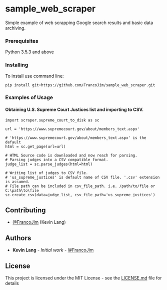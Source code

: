 # sample_web_scraper

Simple example of web scrapping Google search results and basic data archiving.

### Prerequisites

Python 3.5.3 and above

### Installing

To install use command line:

```
pip install git+https://github.com/FrancoJim/sample_web_scraper.git
```

### Examples of Usage

#### Obtaining U.S. Supreme Court Justices list and importing to CSV.
```
import scraper.supreme_court_to_disk as sc

url = 'https://www.supremecourt.gov/about/members_text.aspx'

# 'https://www.supremecourt.gov/about/members_text.aspx' is the default
html = sc.get_page(url=url)

# HTML Source code is downloaded and now reach for parsing.
# Parsing judges into a CSV compatible format.
judge_list = sc.parse_judges(html=html)

# Writing list of judges to CSV file.
# 'us_supreme_justices' is default name of CSV file. '.csv' extension is assumed.
# File path can be included in csv_file_path. i.e. /path/to/file or C:\path\to\file
sc.create_csv(data=judge_list, csv_file_path='us_supreme_justices')
```

## Contributing

* [@FrancoJim](https://github.com/FrancoJim) (Kevin Lang)

## Authors

* **Kevin Lang** - *Initial work* - [@FrancoJim](https://github.com/FrancoJim)

## License

This project is licensed under the MIT License - see the [LICENSE.md](LICENSE.md) file for details

